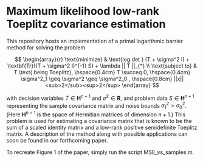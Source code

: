 # Maximum likelihood low-rank Toeplitz covariance estimation
This repository hosts an implementation of a primal logarithmic barrier method for solving the problem

$$
\begin{array}{r}
\text{minimize} & \text{log det } (T + \sigma^2 I) + \textbf{Tr}((T + \sigma^2 I)^{-1} S) + \lambda || T ||_{*} \\
\text{subject to} & T \text{ being Toeplitz}, \hspace{0.4cm} T \succeq 0, \hspace{0.4cm} \sigma^2_1 \geq \sigma^2 \geq \sigma^2_0 , \hspace{0.8cm} ||x||<sub>2</sub><sup>2</sup>
\end{array}
$$

with decision variables
$T \in \mathbf{H}^{n+1}$ and $\sigma^2 \in \mathbf{R}$,
and problem data
$S \in \mathbf{H}^{n+1}$ representing the sample covariance matrix and noise bounds $\sigma^2_{\text{1}} > \sigma^2_{\text{0}}$.
(Here $\mathbf{H}^{n+1}$ is the space of Hermitian matrices of dimension $n + 1$.)
This problem is used for estimating a covariance matrix that is known to be the sum of a scaled identity matrix and a low-rank
positive semidefinite Toeplitz matrix. A description of the method along with possible applications can soon be found in our forthcoming paper.

To recreate Figure 1 of the paper, simply run the script MSE_vs_samples.m.
